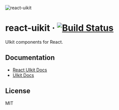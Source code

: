 ![react-uikit](https://cdn-std.dprcdn.net/files/acc_649651/giLUIa?download)

# react-uikit &middot; [![Build Status](https://travis-ci.com/ompmega/react-uikit.svg?branch=master)](https://travis-ci.com/ompmega/react-uikit)
UIkit components for React.

## Documentation
* [React UIkit Docs](https://react-uikit.ompmega.com)
* [UIkit Docs](https://getuikit.com/docs/introduction)

## License
MIT
